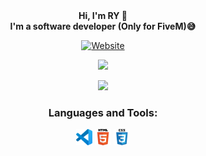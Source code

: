 <div align="center">
   <b>Hi, I'm RY 👋</b> <br>
   <b>I'm a software developer (Only for FiveM)😅</b> <br>
   

[![Website](https://img.shields.io/website?label=prdev&style=for-the-badge&url=https%3A%2F%2Fcodestackr.com)](https://discord.gg/3BTUeVBJ)
   
<p align="center">
    <a href="https://instagram.com/reye242" target"blank_"><img src="https://img.shields.io/badge/INSTAGRAM%20-DC3175.svg?&style=for-the-badge&logo=instagram&logoColor=white"></a>
   </p>                                                          

<a href="https://discord.com/users/864628129338359839" target="_blank">
   <img src="https://lanyard-profile-readme.vercel.app/api/864628129338359839?theme=black&bg=1E2D35&animated=true&hideDiscrim=false&borderRadius=20px">
</a>


### Languages and Tools:

<img align="center" alt="Visual Studio Code" width="26px" src="https://raw.githubusercontent.com/github/explore/80688e429a7d4ef2fca1e82350fe8e3517d3494d/topics/visual-studio-code/visual-studio-code.png" />
<img align="center" alt="HTML5" width="26px" src="https://raw.githubusercontent.com/github/explore/80688e429a7d4ef2fca1e82350fe8e3517d3494d/topics/html/html.png" />
<img align="center" alt="CSS3" width="26px" src="https://raw.githubusercontent.com/github/explore/80688e429a7d4ef2fca1e82350fe8e3517d3494d/topics/css/css.png" /> 
</div>
